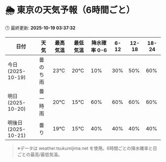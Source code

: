# 🌦️ 東京の天気予報（6時間ごと）

🕒 最終更新: **2025-10-19 03:37:32**

| 日付 | 天気 | 最高気温 | 最低気温 | 降水確率 0-6 | 6-12 | 12-18 | 18-24 |
|------|------|----------|----------|------------|------|------|------|
| 今日 (2025-10-19) | 曇のち雨 | 23℃ | 20℃ | 10% | 30% | 50% | 60% |
| 明日 (2025-10-20) | 曇一時雨 | 20℃ | 15℃ | 60% | 60% | 60% | 60% |
| 明後日 (2025-10-21) | 曇り | 19℃ | 15℃ | 40% | 40% | 40% | 40% |

> ※データは weather.tsukumijima.net を使用。6時間ごとの降水確率と日ごとの最高/最低気温。